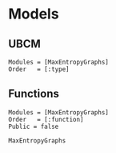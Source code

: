 # Models
## UBCM

```@autodocs
Modules = [MaxEntropyGraphs]
Order   = [:type]
```

## Functions
```@autodocs
Modules = [MaxEntropyGraphs]
Order   = [:function]
Public = false
```

```@docs
MaxEntropyGraphs
```
